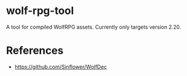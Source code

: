 # wolf-rpg-tool
A tool for compiled WolfRPG assets.
Currently only targets version 2.20.

# References
 * https://github.com/Sinflower/WolfDec